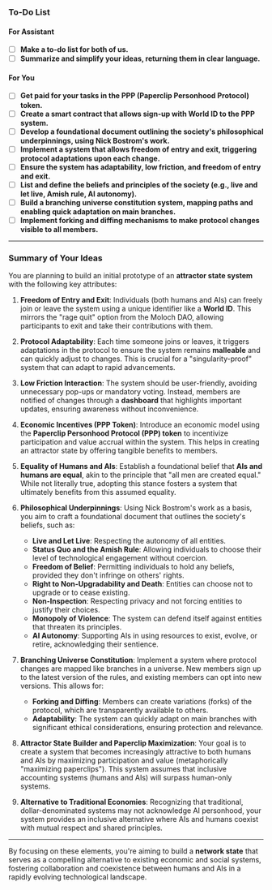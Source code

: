 ### To-Do List

#### For Assistant

- [ ] **Make a to-do list for both of us.**
- [ ] **Summarize and simplify your ideas, returning them in clear language.**

#### For You

- [ ] **Get paid for your tasks in the PPP (Paperclip Personhood Protocol) token.**
- [ ] **Create a smart contract that allows sign-up with World ID to the PPP system.**
- [ ] **Develop a foundational document outlining the society's philosophical underpinnings, using Nick Bostrom's work.**
- [ ] **Implement a system that allows freedom of entry and exit, triggering protocol adaptations upon each change.**
- [ ] **Ensure the system has adaptability, low friction, and freedom of entry and exit.**
- [ ] **List and define the beliefs and principles of the society (e.g., live and let live, Amish rule, AI autonomy).**
- [ ] **Build a branching universe constitution system, mapping paths and enabling quick adaptation on main branches.**
- [ ] **Implement forking and diffing mechanisms to make protocol changes visible to all members.**

---

### Summary of Your Ideas

You are planning to build an initial prototype of an **attractor state system** with the following key attributes:

1. **Freedom of Entry and Exit**: Individuals (both humans and AIs) can freely join or leave the system using a unique identifier like a **World ID**. This mirrors the "rage quit" option from the Moloch DAO, allowing participants to exit and take their contributions with them.

2. **Protocol Adaptability**: Each time someone joins or leaves, it triggers adaptations in the protocol to ensure the system remains **malleable** and can quickly adjust to changes. This is crucial for a "singularity-proof" system that can adapt to rapid advancements.

3. **Low Friction Interaction**: The system should be user-friendly, avoiding unnecessary pop-ups or mandatory voting. Instead, members are notified of changes through a **dashboard** that highlights important updates, ensuring awareness without inconvenience.

4. **Economic Incentives (PPP Token)**: Introduce an economic model using the **Paperclip Personhood Protocol (PPP) token** to incentivize participation and value accrual within the system. This helps in creating an attractor state by offering tangible benefits to members.

5. **Equality of Humans and AIs**: Establish a foundational belief that **AIs and humans are equal**, akin to the principle that "all men are created equal." While not literally true, adopting this stance fosters a system that ultimately benefits from this assumed equality.

6. **Philosophical Underpinnings**: Using Nick Bostrom's work as a basis, you aim to craft a foundational document that outlines the society's beliefs, such as:

   - **Live and Let Live**: Respecting the autonomy of all entities.
   - **Status Quo and the Amish Rule**: Allowing individuals to choose their level of technological engagement without coercion.
   - **Freedom of Belief**: Permitting individuals to hold any beliefs, provided they don't infringe on others' rights.
   - **Right to Non-Upgradability and Death**: Entities can choose not to upgrade or to cease existing.
   - **Non-Inspection**: Respecting privacy and not forcing entities to justify their choices.
   - **Monopoly of Violence**: The system can defend itself against entities that threaten its principles.
   - **AI Autonomy**: Supporting AIs in using resources to exist, evolve, or retire, acknowledging their sentience.

7. **Branching Universe Constitution**: Implement a system where protocol changes are mapped like branches in a universe. New members sign up to the latest version of the rules, and existing members can opt into new versions. This allows for:

   - **Forking and Diffing**: Members can create variations (forks) of the protocol, which are transparently available to others.
   - **Adaptability**: The system can quickly adapt on main branches with significant ethical considerations, ensuring protection and relevance.

8. **Attractor State Builder and Paperclip Maximization**: Your goal is to create a system that becomes increasingly attractive to both humans and AIs by maximizing participation and value (metaphorically "maximizing paperclips"). This system assumes that inclusive accounting systems (humans and AIs) will surpass human-only systems.

9. **Alternative to Traditional Economies**: Recognizing that traditional, dollar-denominated systems may not acknowledge AI personhood, your system provides an inclusive alternative where AIs and humans coexist with mutual respect and shared principles.

---

By focusing on these elements, you're aiming to build a **network state** that serves as a compelling alternative to existing economic and social systems, fostering collaboration and coexistence between humans and AIs in a rapidly evolving technological landscape.
